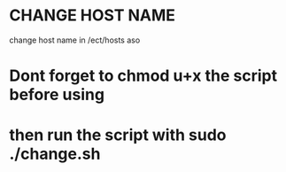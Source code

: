 # CHANGE HOST NAME

change host name in /ect/hosts aso

# Dont forget to chmod u+x the script before using

# then run the script with sudo ./change.sh